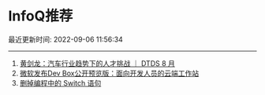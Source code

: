 # InfoQ推荐

最近更新时间: 2022-09-06 11:56:34

--- 
1. [黄剑龙：汽车行业趋势下的人才挑战 ｜ DTDS 8 月](https://www.infoq.cn/article/TWoXV48fu73etZKLyuiP) 
2. [微软发布Dev Box公开预览版：面向开发人员的云端工作站](https://www.infoq.cn/article/osfct6YzPXLPxKgX1Bc5) 
3. [删掉编程中的 Switch 语句](https://www.infoq.cn/article/59sGhvVrEr70MYiAsdQO) 
